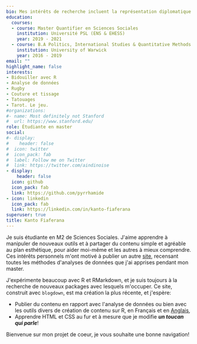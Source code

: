 ```yaml
---
bio: Mes intérêts de recherche incluent la représentation diplomatique des îles, les incitations au vote destinées vers les jeunes adultes, et R.
education:
  courses:
  - course: Master Quantifier en Sciences Sociales
    institution: Université PSL (ENS & EHESS)
    year: 2019 - 2021
  - course: B.A Politics, International Studies & Quantitative Methods
    institution: University of Warwick
    year: 2016 - 2019
email: ""
highlight_name: false
interests:
- Bidouiller avec R
- Analyse de données
- Rugby
- Couture et tissage
- Tatouages
- Tarot. Le jeu.
#organizations:
#- name: Most definitely not Stanford
#  url: https://www.stanford.edu/
role: Étudiante en master
social:
#- display:
#    header: false
#  icon: twitter
#  icon_pack: fab
#  label: Follow me on Twitter
#  link: https://twitter.com/aindinoise
- display:
    header: false
  icon: github
  icon_pack: fab
  link: https://github.com/pyrrhamide
- icon: linkedin
  icon_pack: fab
  link: https://linkedin.com/in/kanto-fiaferana
superuser: true
title: Kanto Fiaferana
---
```


Je suis étudiante en M2 de Sciences Sociales. J'aime apprendre à manipuler de nouveaux outils et à partager du contenu simple et agréable au plan esthétique, pour aider moi-même et les autres à mieux comprendre. Ces intérêts personnels m'ont motivé à publier un autre [site](https://pyrrhamide.github.io/regressions), recensant toutes les méthodes d'analyses de données que j'ai apprises pendant mon master.

J'expérimente beaucoup avec R et RMarkdown, et je suis toujours à la recherche de nouveaux packages avec lesquels m'occuper. Ce site, construit avec `blogdown`, est ma création la plus récente, et j'espère:

* Publier du contenu en rapport avec l'analyse de données ou bien avec les outils divers de création de contenu sur R, en Français et en [Anglais](/#about),
* Apprendre HTML et CSS au fur et à mesure que je modifie _**un toucan qui parle**_!

Bienvenue sur mon projet de coeur, je vous souhaite une bonne navigation!

<!--- {{< icon name="download" pack="fas" >}} Download my {{< staticref "media/demo_resume.pdf" "newtab" >}}resumé{{< /staticref >}}. --->
